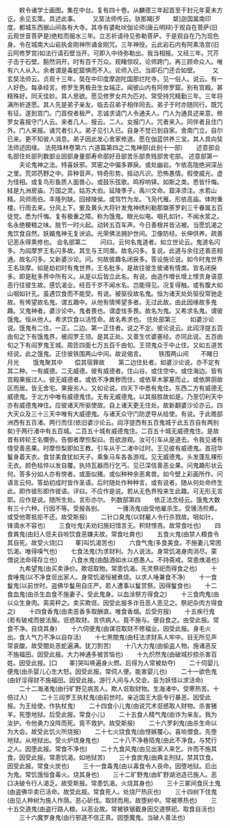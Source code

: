 <!-- { "loadSidebar": true } -->
　　敕令诸学士画图。集在中台。复有四十卷。从麟德三年起首至干封元年夏未方讫。余见玄策。具述此事。
　　又奘法师传云。驮那羯[歹　　桀]迦国属南印度。都城东西据山间各有大寺。其寺有婆毗吠伽论师(唐云明辩)于观自在菩萨(旧云观世音菩萨是)绝粒而服水三年。立志祈请待见弥勒菩萨。于是观自在乃为现色身。令在城南大山岩执金刚神所诵金刚咒。三年神授。云此岩石内有阿素洛宫(旧云阿修罗宫)如法行请石壁当开。可即入中待弥勒出。我当相报。又经三年。咒芥子击于石壁。豁然洞开。时有百千万众。观睹惊叹。论师跨门。再三顾命众人。唯有六人从入。余者谓是毒蛇窟惧而不入。论师入已。当即石门还合如壁。
　　又玄奘法师云。贞观十三年。奘在中印度摩迦陀国那烂陀寺。见一俗人。说云。有一人好色。每承经言。修罗生男极丑生女端正。闻彼山内有阿修罗窟。别有宫殿。甚精殊好。同天佳妙。其人思欲。愿见修罗女共为匹对。常受持咒精勤三年。三年将满所祈遂愿。其人先是弟子亲友。临去召弟子相伴同去。弟子于时亦随同行。既咒有征。遂到宫门。门首傥者极严。志诚求请门人令通夫人。门人为通具述来意。修罗女喜报守门人云。来者几人。报云。二人。女报门人。咒者来入。同伴者且住门外。门人来报。诵咒者引入。弟子见引入已。自身不觉已到自家。舍南门立。自尔已来。更不知彼人消息。弟子因此发心舍家修道。愿在伽蓝供养三宝。其人具向奘法师述因缘。
法苑珠林卷第六
六道篇第四之二鬼神部(此别十一部)
　　述意部会名部住处部列数部业因部身量部寿命部好丑部苦乐部贵贱部舍宅部。
述意部第一
　　夫论鬼神之法。特喜妖邪。冥密之中偏多罪戾。或处幽岩。乍依高陇绝涧深丛之里。荒郊芿野之中。异种音声。特奇形势。摇动凡识。恐怖愚情。假使威光。虚为怪相。或复鸟形鱼质人面兽心。或鼓乐弦歌。鸣桴响铎。如斯之类。悉皆忏悔。絓是九洲房庙。万国之灵。姑苏大伯。延陵季子。禹川文命。窟泽须注。水若山精。风师雨伯。丰隆列缺。回禄陵侯。或驾竹为龙。飞凫代雁。形依高庙。体附重楼。行雨去来。分风上下。爰及黄头大将针发鬼神绣利勒那槃荼罗刹三千眷属五百徒党。悉为忏悔。复有极重之障。称为饿鬼。眼光似电。咽孔如针。不闻水浆之。名永绝粳粮之味。肢节一时火起。动转五百车声。今日善根并皆沾被。当愿饥渴之鬼饮食自然。妖媚鬼神无复谀谄。光荣佛法拥护世间。卫像防经。长伸供养。疏善记恶永得熏修也。
会名部第二
　　问曰。云何名鬼道者。如立世论云。鬼道名闪多。为阎摩罗王名闪多故。其生与王同类。故名闪多。复说。此道与余往还善恶相通。故名闪多。又新婆沙论。问。何故彼趣名闭戾多。答设施论说。如今时鬼世界王名琰摩。如是劫初时有鬼世界。王名秕多。是故往彼生彼诸有情类。皆名闭戾多。即是秕多界中所有义。从是以后皆立此名。有说。由造作增长增上悭贪身语意恶行往彼生故。感饥渴业。经百千岁不闻水名。岂能得见。况复得触。或有腹大如山咽如针孔。虽遇饮食而不能受。有说。被驱役故名鬼。恒为诸天处处驱役常驰走故。有悕望故名鬼。谓五趣中。从他有情悕望多者。无过此故。由此因缘故多鬼趣。又鬼神者。婆沙论中。鬼者畏也。谓虚怯多畏。故名为鬼。又希求名鬼。谓彼饿鬼。恒从他人。希求饮食以活性命。故名希求也。
住处部第三
　　如婆沙论说。饿鬼有二住。一正。二边。第一正住者。说之不定。彼论说云。此阎浮提五百由旬之下有饿鬼界。被阎罗王领。是其正处。又善生优婆塞经。亦同此说。五百由旬之下有阎罗鬼王城。周匝四面七万五百千由旬。王领鬼众于中止住。又如五道苦经说。此之饿鬼。正住彼铁围两山中间。故说偈言。
　　铁围两山间　　不睹日月光
　　饿鬼聚其中　　偿其宿罪故
　　第二边住处者。如婆沙论说。亦不定有其二种。一有威德。二无威德。彼有威德者。住山谷。或住空中。或住海边。皆有宫殿果报过人。彼无威德者。或依不净粪秽而住。或依草木冢墓而止。或依屏厕故区而居。皆无舍宅。果报劣人。又如论说。四天下中悉有鬼住。东西二方有威德无威德鬼。于北方中唯有威德鬼住。无有无威德鬼。以其报胜故如是。乃至忉利天中亦有威德鬼神住。应彼诸天所驱使故。自上诸天更无住处。故新翻婆沙论亦云。四大天众及三十三天中唯有大威德鬼。与诸天众守门防逻导从给使。有说。于此赡部洲西有五百渚。两行而住(依旧婆沙论云。阎浮提西有五百鬼城于此五百自有两别矣)于两行渚中有五百城。二百五十城有威德鬼住。二百五十城无威德鬼住。是故昔有转轮王名儞弥。告御者摩怛梨曰。吾欲游观。汝可引车从是道去。令我见诸有情受善恶果。时摩怛梨即如王教。引车从于二渚中过时。王见彼有威德鬼。首冠华鬘身着天衣。食甘美食犹如天子。乘象马车各各游戏。见无威德鬼。头发蓬乱裸形无衣。颜色枯悴以发自覆。执持瓦器而行乞丐。见已深信善恶业果。问鬼趣形状云何。答多分如人亦有傍者。或面似猪。或似种种余恶禽兽。如今壁上彩画所作。问语言云何。答劫初成时皆作圣语。后时随处作种种言。或有说者。随从何处命终生此。即作彼形即作彼语。评曰。不应作是说。若从无色界殁来生此趣。可无形无言耶。应作是说。随所生处。言形亦尔。
列数部第四
　　依正法念经云。饿鬼大数有三十六种。行因不等。受报各别。
　　一镬汤鬼(由受他雇杀生。受镬汤煎煮。或受他寄抵拒不还。故受斯报)
　　二针口臭鬼(以财雇人令行杀戮故。咽如针。锋滴水不容也)
　　三食吐鬼(夫劝妇施妇惜言无。积财悭吝。故常食吐也)
　　四食粪鬼(由妇人诳夫自啖饮食恶嫌夫故。常食吐粪也)
　　五食火鬼(由禁人粮食令其自死。故受火烧[口　　睪]叫饥渴苦也)
　　六食气鬼(多食美食。不施妻儿常困饥渴。唯得嗅气也)
　　七食法鬼(为求财利。为人说法。身常饥渴身肉消尽。蒙僧说法命得存立也)
　　八食水鬼(由酤酒如水以惑愚人。不持斋戒。常患燋渴也)
　　九希望鬼(由买卖诤价。欺诳取物。常患饥渴。先灵祭祀而得食之也)
　　十食唾鬼(以不净食诳出家人。身常饥渴恒被煮烧。以求人唾兼食不净)
　　十一食鬘鬼(以前世时。盗佛华鬘用自庄严。若人遭事以鬘赏祭。因得鬘食也)
　　十二食血鬼(由杀生血食不施妻子。受此鬼身。以血涂祭方得食之)
　　十三食肉鬼(由以众生身肉。脔脔秤之。卖买欺诳。因受此报多诈丑恶人恶见之。祭祀杂肉方得食之)
　　十四食香鬼(由卖恶香多取酬直。唯食香烟。后受穷报)
　　十五疾行鬼(若有破戒而披法服。诳惑取财。言供病人。竟不施与。便自食之。由受此报。常食不净。自烧其身)
　　十六伺便鬼(由谋诳取财不修福业。因受此报。身毛火出。食人气力不净以自存活)
　　十七黑闇鬼(由枉法求财系人牢中。目无所见声常哀酸。故受闇处恶蛇遍满。犹刀割苦)
　　十八大力鬼(由偷盗人物。施诸恶反不施福田。因受此报。大力神通多被苦恼也)
　　十九炽然鬼(由破城抄掠杀害百姓。因受此报。[口　　睪]哭叫唤遍身火燃。后得为人常被劫夺)
　　二十伺婴儿便鬼(由杀婴儿心生大怒。因受此报。常伺人便。能害婴儿也)
　　二十一欲色鬼(由好淫得财不施福田。因受此报。游行人间与人交会。妄为妖怪以求活命)
　　二十二海渚鬼(由行旷野见病苦人。欺人诳取财物。生海渚中。受寒热苦。十倍过人)
　　二十三阎罗王执杖鬼(由前世时。亲近国王大臣专行暴恶。因受此报。为王给使。作执杖鬼)
　　二十四食小儿鬼(由说咒术诳惑取人财物。杀害猪羊。死堕地狱。后受此报。常食小儿)
　　二十五食人精气鬼(由诈为亲友。我为汝护。令他勇力没阵而死。竟不救护。故受斯报)
　　二十六罗刹鬼(由杀生命以为大会。故受此饥火所烧报)
　　二十七火烧食鬼(由悭嫉覆心。喜啖僧食。先堕地狱。从地狱出。受火炉烧身鬼也)
　　二十八不净巷陌鬼(由此不净食。与梵行之人。因堕此报。常食不净也)
　　二十九食风鬼(由见出家人来乞。许而不施其食。因受此报。常患饥渴。如地狱苦)
　　三十食炭鬼(由典主刑狱。禁其饮食。因受此报。常食火炭也)
　　三十一食毒鬼(由以毒食令人丧命。因堕地狱。后出为鬼。常饥饿恒食毒火。烧其身也)
　　三十二旷野鬼(由旷野湖池造已施人。恶口决破令行人渴乏。故受斯报。常患饥渴。火烧其身也)
　　三十三冢间食灰土鬼(由盗佛华卖已活命。故受此报。常食死人。处烧尸热灰也)
　　三十四树下住鬼(由见人种树为施人作荫。恶心斫伐。取财而用。故堕树中。常被寒热也)
　　三十五交道鬼(由盗行路人粮。以恶业故。常被铁锯截身因交道祭祀。取食自活也)
　　三十六魔罗身鬼(由行邪道不信正真。因堕魔鬼。当破人善法也)
